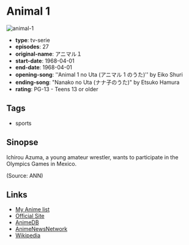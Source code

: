 # Animal 1

![animal-1](https://cdn.myanimelist.net/images/anime/2/47151.jpg)

-   **type**: tv-serie
-   **episodes**: 27
-   **original-name**: アニマル１
-   **start-date**: 1968-04-01
-   **end-date**: 1968-04-01
-   **opening-song**: ''Animal 1 no Uta (アニマル 1 のうた)'' by Eiko Shuri
-   **ending-song**: "Nanako no Uta (ナナ子のうた)" by Etsuko Hamura
-   **rating**: PG-13 - Teens 13 or older

## Tags

-   sports

## Sinopse

Ichirou Azuma, a young amateur wrestler, wants to participate in the Olympics Games in Mexico.

(Source: ANN)

## Links

-   [My Anime list](https://myanimelist.net/anime/17671/Animal_1)
-   [Official Site](http://www.mushi-pro.co.jp/2010/08/%E3%82%A2%E3%83%8B%E3%83%9E%E3%83%AB%EF%BC%91/)
-   [AnimeDB](http://anidb.info/perl-bin/animedb.pl?show=anime&aid=3080)
-   [AnimeNewsNetwork](http://www.animenewsnetwork.com/encyclopedia/anime.php?id=1080)
-   [Wikipedia](http://ja.wikipedia.org/wiki/%E3%82%A2%E3%83%8B%E3%83%9E%E3%83%AB1#.E3.82.A2.E3.83.8B.E3.83.A1.E7.89.88)
